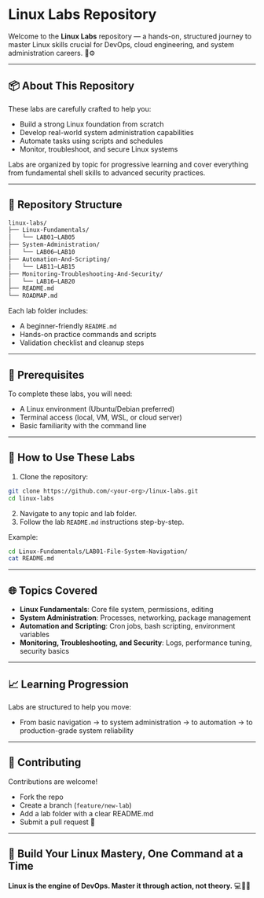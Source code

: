 # Linux Labs Repository

Welcome to the **Linux Labs** repository — a hands-on, structured journey to master Linux skills crucial for DevOps, cloud engineering, and system administration careers. 🐧⚙️

---

## 📦 About This Repository

These labs are carefully crafted to help you:
- Build a strong Linux foundation from scratch
- Develop real-world system administration capabilities
- Automate tasks using scripts and schedules
- Monitor, troubleshoot, and secure Linux systems

Labs are organized by topic for progressive learning and cover everything from fundamental shell skills to advanced security practices.

---

## 📁 Repository Structure

```bash
linux-labs/
├── Linux-Fundamentals/
│   └── LAB01–LAB05
├── System-Administration/
│   └── LAB06–LAB10
├── Automation-And-Scripting/
│   └── LAB11–LAB15
├── Monitoring-Troubleshooting-And-Security/
│   └── LAB16–LAB20
├── README.md
└── ROADMAP.md
```

Each lab folder includes:
- A beginner-friendly `README.md`
- Hands-on practice commands and scripts
- Validation checklist and cleanup steps

---

## 🧰 Prerequisites

To complete these labs, you will need:
- A Linux environment (Ubuntu/Debian preferred)
- Terminal access (local, VM, WSL, or cloud server)
- Basic familiarity with the command line

---

## 🚀 How to Use These Labs

1. Clone the repository:
```bash
git clone https://github.com/<your-org>/linux-labs.git
cd linux-labs
```
2. Navigate to any topic and lab folder.
3. Follow the lab `README.md` instructions step-by-step.

Example:
```bash
cd Linux-Fundamentals/LAB01-File-System-Navigation/
cat README.md
```

---

## 🌐 Topics Covered

- **Linux Fundamentals**: Core file system, permissions, editing
- **System Administration**: Processes, networking, package management
- **Automation and Scripting**: Cron jobs, bash scripting, environment variables
- **Monitoring, Troubleshooting, and Security**: Logs, performance tuning, security basics

---

## 📈 Learning Progression

Labs are structured to help you move:
- From basic navigation → to system administration → to automation → to production-grade system reliability

---

## 🤝 Contributing

Contributions are welcome!
- Fork the repo
- Create a branch (`feature/new-lab`)
- Add a lab folder with a clear README.md
- Submit a pull request 🚀

---

## 🌟 Build Your Linux Mastery, One Command at a Time

**Linux is the engine of DevOps. Master it through action, not theory.** 💻🚀🐧

